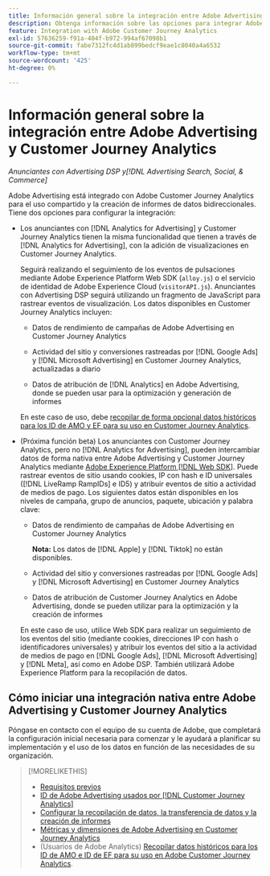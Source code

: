 ```yaml
---
title: Información general sobre la integración entre Adobe Advertising y Adobe Customer Journey Analytics
description: Obtenga información sobre las opciones para integrar Adobe Advertising con Adobe Customer Journey Analytics.
feature: Integration with Adobe Customer Journey Analytics
exl-id: 57636259-f91a-404f-b972-994af67098b1
source-git-commit: fabe7312fc4d1ab899bedcf9eae1c8040a4a6532
workflow-type: tm+mt
source-wordcount: '425'
ht-degree: 0%

---
```


# Información general sobre la integración entre Adobe Advertising y Customer Journey Analytics

<!-- title? If I change, change refs throughout -->

*Anunciantes con Advertising DSP y[!DNL Advertising Search, Social, & Commerce]*

Adobe Advertising está integrado con Adobe Customer Journey Analytics para el uso compartido y la creación de informes de datos bidireccionales. Tiene dos opciones para configurar la integración:

* Los anunciantes con [!DNL Analytics for Advertising] y Customer Journey Analytics tienen la misma funcionalidad que tienen a través de [!DNL Analytics for Advertising], con la adición de visualizaciones en Customer Journey Analytics.

  Seguirá realizando el seguimiento de los eventos de pulsaciones mediante Adobe Experience Platform Web SDK (`alloy.js`) o el servicio de identidad de Adobe Experience Cloud (`visitorAPI.js`). Anunciantes con Advertising DSP seguirá utilizando un fragmento de JavaScript para rastrear eventos de visualización. Los datos disponibles en Customer Journey Analytics incluyen:

   * Datos de rendimiento de campañas de Adobe Advertising en Customer Journey Analytics

   * Actividad del sitio y conversiones rastreadas por [!DNL Google Ads] y [!DNL Microsoft Advertising] en Customer Journey Analytics, actualizadas a diario

   * Datos de atribución de [!DNL Analytics] en Adobe Advertising, donde se pueden usar para la optimización y generación de informes

  En este caso de uso, debe [recopilar de forma opcional datos históricos para los ID de AMO y EF para su uso en Customer Journey Analytics](/help/integrations/analytics/rvars-to-evars.md).

<!--
  In this use case, you don't need to perform any extra steps except to optionally [collect historical data for AMO IDs and EF IDs for use in Customer Journey Analytics](/help/integrations/analytics/rvars-to-evars.md).
-->

* (Próxima función beta) Los anunciantes con Customer Journey Analytics, pero no [!DNL Analytics for Advertising], pueden intercambiar datos de forma nativa entre Adobe Advertising y Customer Journey Analytics mediante [Adobe Experience Platform [!DNL Web SDK]](https://experienceleague.adobe.com/docs/experience-platform/edge/home.html?lang=es). Puede rastrear eventos de sitio usando cookies, IP con hash e ID universales ([!DNL LiveRamp RampIDs] e ID5) y atribuir eventos de sitio a actividad de medios de pago. Los siguientes datos están disponibles en los niveles de campaña, grupo de anuncios, paquete, ubicación y palabra clave:

   * Datos de rendimiento de campañas de Adobe Advertising en Customer Journey Analytics

     **Nota:** Los datos de [!DNL Apple] y [!DNL Tiktok] no están disponibles.

   * Actividad del sitio y conversiones rastreadas por [!DNL Google Ads] y [!DNL Microsoft Advertising] en Customer Journey Analytics

   * Datos de atribución de Customer Journey Analytics en Adobe Advertising, donde se pueden utilizar para la optimización y la creación de informes

  En este caso de uso, utilice Web SDK para realizar un seguimiento de los eventos del sitio (mediante cookies, direcciones IP con hash o identificadores universales) y atribuir los eventos del sitio a la actividad de medios de pago en [!DNL Google Ads], [!DNL Microsoft Advertising] y [!DNL Meta], así como en Adobe DSP. También utilizará Adobe Experience Platform para la recopilación de datos.

## Cómo iniciar una integración nativa entre Adobe Advertising y Customer Journey Analytics

Póngase en contacto con el equipo de su cuenta de Adobe, que completará la configuración inicial necesaria para comenzar y le ayudará a planificar su implementación y el uso de los datos en función de las necesidades de su organización.

>[!MORELIKETHIS]
>
>* [Requisitos previos](prerequisites.md)
>* [ID de Adobe Advertising usados por [!DNL Customer Journey Analytics]](ids.md)
>* [Configurar la recopilación de datos, la transferencia de datos y la creación de informes](set-up.md)
>* [Métricas y dimensiones de Adobe Advertising en Customer Journey Analytics](advertising-data-in-cja.md)
>* (Usuarios de Adobe Analytics) [Recopilar datos históricos para los ID de AMO e ID de EF para su uso en Adobe Customer Journey Analytics](/help/integrations/analytics/rvars-to-evars.md).
